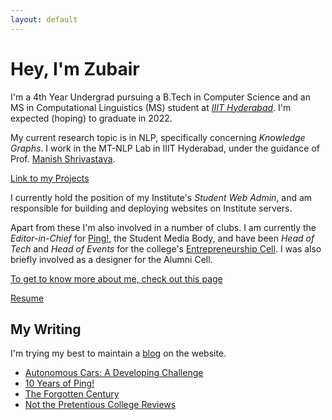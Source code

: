 ```yaml
---
layout: default
---
```


# Hey, I'm Zubair

I'm a 4th Year Undergrad pursuing a B.Tech in Computer Science and an MS in 
Computational Linguistics (MS) student at [_IIIT Hyderabad_](https://www.iiit.ac.in/). 
I'm expected (hoping) to graduate in 2022.

My current research topic is in NLP, specifically concerning _Knowledge Graphs_.
I work in the MT-NLP Lab in IIIT Hyderabad, under the guidance of Prof. 
[Manish Shrivastava](https://scholar.google.co.in/citations?user=sIvMnGQAAAAJ&hl=en). 

[Link to my Projects](./projects)

I currently hold the position of my Institute's _Student Web Admin_, and am 
responsible for building and deploying websites on Institute servers.

Apart from these I'm also involved in a number of clubs. I am currently the
_Editor-in-Chief_ for [Ping!](https://pingiiit.org/), the Student Media Body, 
and have been _Head of Tech_ and _Head of Events_ for the college's 
[Entrepreneurship Cell](https://ecell.iiit.ac.in/). I was also briefly
involved as a designer for the Alumni Cell.

[To get to know more about me, check out this page](./about)

[Resume](./Zubair_1page.pdf)

## My Writing

I'm trying my best to maintain a [blog](./posts) on the website.

- [Autonomous Cars: A Developing Challenge](https://pingiiit.org/echoes/2018/05/autonomous-cars-a-developing-challenge/)
- [10 Years of Ping!](https://pingiiit.org/2020/03/10-years-of-ping/)
- [The Forgotten Century](https://pingiiit.org/echoes/2019/06/the-forgotten-century/)
- [Not the Pretentious College Reviews](https://pingiiit.org/echoes/2018/05/not-the-pretentious-college-reviews/)

